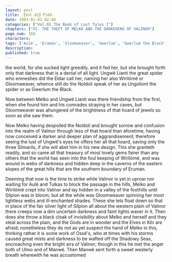 ```yaml
---
layout: post
title: 【Vol.01】P168.
date: 1983-01-01 02:48
categories: ["Vol.01 The Book of Lost Tales I"]
chapters: ["VI. THE THEFT OF MELKO AND THE DARKENING OF VALINOR"]
page_num: 168
characters: 
tags: ['Aulë', 'Eruman', 'Gloomweaver', 'Gwerlum', 'Gwerlum the Black', 'Kôr', 'Manwë', 'Melko']
description: 
published: true
---
```


<p style="text-indent: 0;">
the world, for she sucked light greedily, and it fed her, but she brought forth only that darkness that is a denial of all light. Ungwë Lianti the great spider who enmeshes did the Eldar call her, naming her also Wirilómë or Gloomweaver, whence still do the Noldoli speak of her as Ungoliont the spider or as Gwerlum the Black.
</p>

Now between Melko and Ungwë Lianti was there friendship from the first, when she found him and his comrades straying in her caves, but Gloomweaver was ahungered of the brightness of that hoard of jewels so soon as she saw them.

Now Melko having despoiled the Noldoli and brought sorrow and confusion into the realm of Valinor through less of that hoard than aforetime, having now conceived a darker and deeper plan of aggrandisement; therefore seeing the lust of Ungwë's eyes he offers her all that hoard, saving only the three Silmarils, if she will abet him in his new design. This she granteth readily, and so came all that treasury of most lovely gems fairer than any others that the world has seen into the foul keeping of Wirilómë, and was wound in webs of darkness and hidden deep in the caverns of the eastern slopes of the great hills that are the southern boundary of Eruman.

Deeming that now is the time to strike while Valinor is yet in uproar nor waiting for Aulë and Tulkas to block the passage in the hills, Melko and Wirilómë crept into Valinor and lay hidden in a valley of the foothills until Silpion was in bloom; but all the while was Gloomweaver spinning her most lightless webs and ill-enchanted shades. These she lets float down so that in place of the fair silver light of Silpion all about the western plain of Valinor there creeps now a dim uncertain darkness and faint lights waver in it. Then does she throw a black cloak of invisibility about Melko and herself and they steal across the plain, and the Gods are in wonder and the Elves in Kôr are afraid; nonetheless they do not as yet suspect the hand of Melko in this, thinking rather it is some work of Ossë's, who at times with his storms caused great mists and darkness to be wafted off the Shadowy Seas, encroaching even the bright airs of Valinor; though in this he met the anger both of Ulmo and of Manwë. Then Manwë sent forth a sweet westerly breath wherewith he was accustomed

